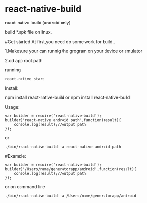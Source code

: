 # react-native-build
react-native-build (android only)

build *.apk file on linux.

#Get started
At first,you need do some work for build..

1.Makesure your can runnig the grogram on your device or emulator

2.cd app root path

running 

    react-native start


Install:

 npm install react-native-build
 or
 npm install react-native-build   
    
Usage:

    var builder = require('react-native-build');
    builder('react-native android path',function(result){
        console.log(result);//output path
    });
    
or
    
    ./bin/react-native-build -a react-native android path
    
    
#Example:

    var builder = require('react-native-build');
    builder('/Users/name/generatorapp/android',function(result){
        console.log(result);//output path
    });
    
or on command line
    
    ./bin/react-native-build -a /Users/name/generatorapp/android